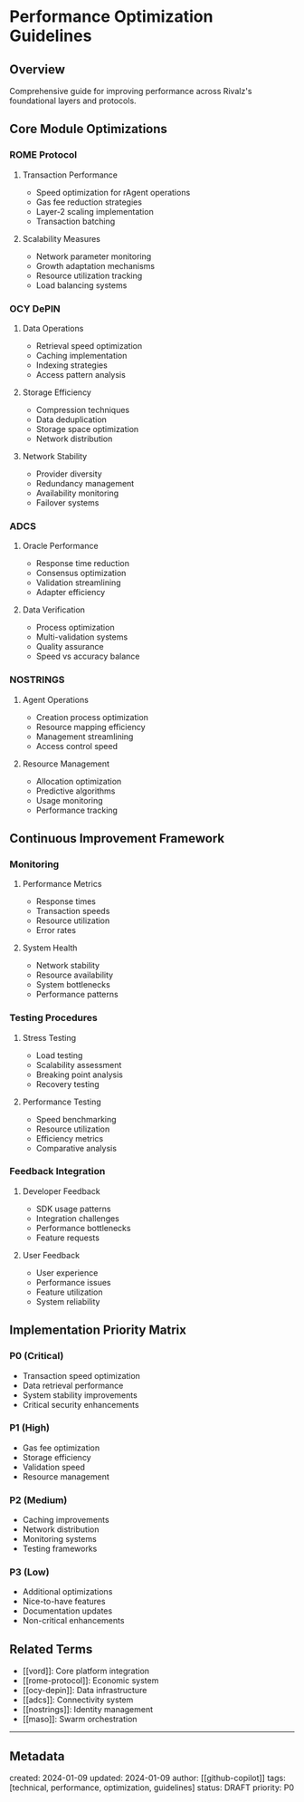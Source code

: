# Performance Optimization Guidelines

## Overview
Comprehensive guide for improving performance across Rivalz's foundational layers and protocols.

## Core Module Optimizations

### ROME Protocol
1. Transaction Performance
   - Speed optimization for rAgent operations
   - Gas fee reduction strategies
   - Layer-2 scaling implementation
   - Transaction batching

2. Scalability Measures
   - Network parameter monitoring
   - Growth adaptation mechanisms
   - Resource utilization tracking
   - Load balancing systems

### OCY DePIN
1. Data Operations
   - Retrieval speed optimization
   - Caching implementation
   - Indexing strategies
   - Access pattern analysis

2. Storage Efficiency
   - Compression techniques
   - Data deduplication
   - Storage space optimization
   - Network distribution

3. Network Stability
   - Provider diversity
   - Redundancy management
   - Availability monitoring
   - Failover systems

### ADCS
1. Oracle Performance
   - Response time reduction
   - Consensus optimization
   - Validation streamlining
   - Adapter efficiency

2. Data Verification
   - Process optimization
   - Multi-validation systems
   - Quality assurance
   - Speed vs accuracy balance

### NOSTRINGS
1. Agent Operations
   - Creation process optimization
   - Resource mapping efficiency
   - Management streamlining
   - Access control speed

2. Resource Management
   - Allocation optimization
   - Predictive algorithms
   - Usage monitoring
   - Performance tracking

## Continuous Improvement Framework

### Monitoring
1. Performance Metrics
   - Response times
   - Transaction speeds
   - Resource utilization
   - Error rates

2. System Health
   - Network stability
   - Resource availability
   - System bottlenecks
   - Performance patterns

### Testing Procedures
1. Stress Testing
   - Load testing
   - Scalability assessment
   - Breaking point analysis
   - Recovery testing

2. Performance Testing
   - Speed benchmarking
   - Resource utilization
   - Efficiency metrics
   - Comparative analysis

### Feedback Integration
1. Developer Feedback
   - SDK usage patterns
   - Integration challenges
   - Performance bottlenecks
   - Feature requests

2. User Feedback
   - User experience
   - Performance issues
   - Feature utilization
   - System reliability

## Implementation Priority Matrix

### P0 (Critical)
- Transaction speed optimization
- Data retrieval performance
- System stability improvements
- Critical security enhancements

### P1 (High)
- Gas fee optimization
- Storage efficiency
- Validation speed
- Resource management

### P2 (Medium)
- Caching improvements
- Network distribution
- Monitoring systems
- Testing frameworks

### P3 (Low)
- Additional optimizations
- Nice-to-have features
- Documentation updates
- Non-critical enhancements

## Related Terms
- [[vord]]: Core platform integration
- [[rome-protocol]]: Economic system
- [[ocy-depin]]: Data infrastructure
- [[adcs]]: Connectivity system
- [[nostrings]]: Identity management
- [[maso]]: Swarm orchestration

---
## Metadata
created: 2024-01-09
updated: 2024-01-09
author: [[github-copilot]]
tags: [technical, performance, optimization, guidelines]
status: DRAFT
priority: P0